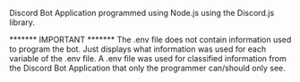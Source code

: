 Discord Bot Application programmed using Node.js using the Discord.js library.

******* IMPORTANT ******* 
The .env file does not contain information used to program the bot. Just displays what information was used for each variable of the .env file.
A .env file was used for classified information from the Discord Bot Application that only the programmer can/should only see.
